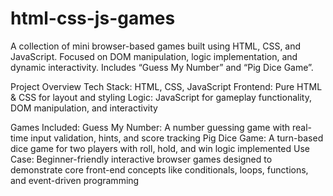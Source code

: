 # html-css-js-games
A collection of mini browser-based games built using HTML, CSS, and JavaScript. Focused on DOM manipulation, logic implementation, and dynamic interactivity. Includes “Guess My Number” and “Pig Dice Game”. 

Project Overview
Tech Stack: HTML, CSS, JavaScript
Frontend: Pure HTML & CSS for layout and styling
Logic: JavaScript for gameplay functionality, DOM manipulation, and interactivity

Games Included:
Guess My Number: A number guessing game with real-time input validation, hints, and score tracking
Pig Dice Game: A turn-based dice game for two players with roll, hold, and win logic implemented
Use Case: Beginner-friendly interactive browser games designed to demonstrate core front-end concepts like conditionals, loops, functions, and event-driven programming

